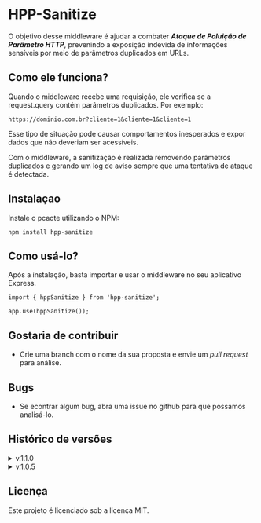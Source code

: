 # HPP-Sanitize

O objetivo desse middleware é ajudar a combater **_Ataque de Poluição de Parâmetro HTTP_**, prevenindo a exposição indevida de informações sensíveis por meio de parâmetros duplicados em URLs.

## Como ele funciona?
Quando o middleware recebe uma requisição, ele verifica se a request.query contém parâmetros duplicados. Por exemplo:
```
https://dominio.com.br?cliente=1&cliente=1&cliente=1
```
Esse tipo de situação pode causar comportamentos inesperados e expor dados que não deveriam ser acessíveis.

Com o middleware, a sanitização é realizada removendo parâmetros duplicados e gerando um log de aviso sempre que uma tentativa de ataque é detectada.

## Instalaçao
Instale o pcaote utilizando o NPM:
```
npm install hpp-sanitize 
```

## Como usá-lo?
Após a instalação, basta importar e usar o middleware no seu aplicativo Express.
```
import { hppSanitize } from 'hpp-sanitize';

app.use(hppSanitize());
```

## Gostaria de contribuir
 - Crie uma branch com o nome da sua proposta e envie um _pull request_ para análise.

## Bugs
  - Se econtrar algum bug, abra uma issue no github para que possamos analisá-lo.


## Histórico de versões
<details>
  <summary>v.1.1.0</summary>
  <small style="font-size: 12px">relase: 2025-02-23</small>
  <ul>
   <li style="font-size: 12px">Inclusão da opção <code>block</code>: permite bloquear a requisição em caso de tentativa de ataque HPP. Por padrão, o middleware apenas sanitiza os parâmetros e regsitra o ocorrido.
  
  <code> app.use(hppSanitize({ block: true }))</code>
  </li>

  <li style="font-size: 12px">
      Inclusão da opção <code>keeplast</code>: quando ativada, após sanitizar o parâmetro duplicado, mantém o último valor do array. Por padrão, o primeiro valor é mantido.

  <code>app.use(hppSanitize({ keeplast: true }))</code>
  </li>

  <li  style="font-size: 12px">
  Expansão da proteção para os seguintes objetos da requisição: <code>request.query</code>, <code>request.body</code>,<code> request.headers</code> e <code>request.params</code>.
  </li>

  <li style="font-size: 12px">
  Inclusão de JSDoc para melhor compreensão das funcionalidades e uso do middleware.
  </li>
  </ul>
</details>
<details>
  <summary>v.1.0.5</summary>
  <small style="font-size: 12px">relase: 2025-02-20</small>
  <ul>
    <li style="font-size: 12px">Implementação de middleware para sanitizar parâmetros duplicados na query string.</li>
  <ul>
</details>

## Licença
Este projeto é licenciado sob a licença MIT.

